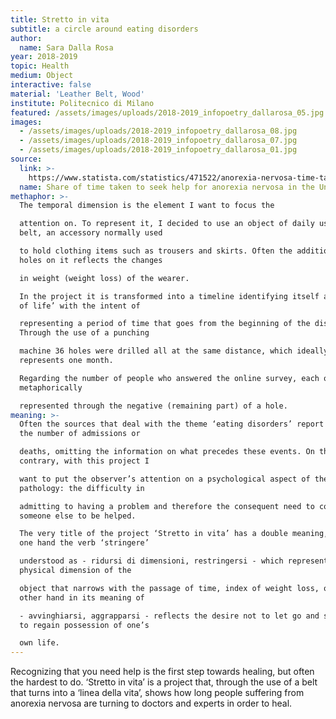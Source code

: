 ```yaml
---
title: Stretto in vita
subtitle: a circle around eating disorders
author:
  name: Sara Dalla Rosa
year: 2018-2019
topic: Health
medium: Object
interactive: false
material: 'Leather Belt, Wood'
institute: Politecnico di Milano
featured: /assets/images/uploads/2018-2019_infopoetry_dallarosa_05.jpg
images:
  - /assets/images/uploads/2018-2019_infopoetry_dallarosa_08.jpg
  - /assets/images/uploads/2018-2019_infopoetry_dallarosa_07.jpg
  - /assets/images/uploads/2018-2019_infopoetry_dallarosa_01.jpg
source:
  link: >-
    https://www.statista.com/statistics/471522/anorexia-nervosa-time-taken-for-help-united-kingdom-uk/
  name: Share of time taken to seek help for anorexia nervosa in the United Kingdom
methaphor: >-
  The temporal dimension is the element I want to focus the

  attention on. To represent it, I decided to use an object of daily use: the
  belt, an accessory normally used

  to hold clothing items such as trousers and skirts. Often the addition of
  holes on it reflects the changes

  in weight (weight loss) of the wearer.

  In the project it is transformed into a timeline identifying itself as a ‘line
  of life’ with the intent of

  representing a period of time that goes from the beginning of the disease.
  Through the use of a punching

  machine 36 holes were drilled all at the same distance, which ideally
  represents one month.

  Regarding the number of people who answered the online survey, each one is
  metaphorically

  represented through the negative (remaining part) of a hole.
meaning: >-
  Often the sources that deal with the theme ‘eating disorders’ report data on
  the number of admissions or

  deaths, omitting the information on what precedes these events. On the
  contrary, with this project I

  want to put the observer’s attention on a psychological aspect of the
  pathology: the difficulty in

  admitting to having a problem and therefore the consequent need to contact
  someone else to be helped.

  The very title of the project ‘Stretto in vita’ has a double meaning, on the
  one hand the verb ‘stringere’

  understood as - ridursi di dimensioni, restringersi - which represents the
  physical dimension of the

  object that narrows with the passage of time, index of weight loss, on the
  other hand in its meaning of

  - avvinghiarsi, aggrapparsi - reflects the desire not to let go and struggle
  to regain possession of one’s

  own life.
---
```

Recognizing that you need help is the first step towards healing, but often the hardest to do.
‘Stretto in vita’ is a project that, through the use of a belt that turns into a ‘linea della vita’, shows how
long people suffering from anorexia nervosa are turning to doctors and experts in order to heal.
